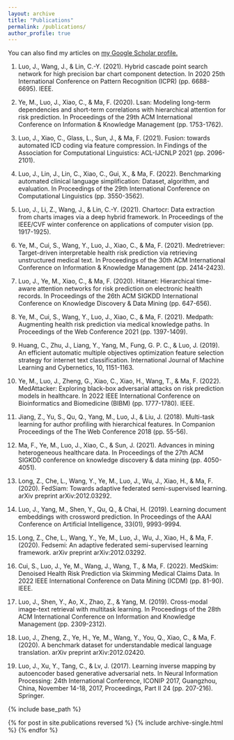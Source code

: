 ```yaml
---
layout: archive
title: "Publications"
permalink: /publications/
author_profile: true
---
```


You can also find my articles on <u><a href="{{https://scholar.google.com/citations?user=pmLGdM0AAAAJ&hl=zh-CN}}">my Google Scholar profile</a>.</u>

1. Luo, J., Wang, J., & Lin, C.-Y. (2021). Hybrid cascade point search network for high precision bar chart component detection. In 2020 25th International Conference on Pattern Recognition (ICPR) (pp. 6688-6695). IEEE.

2. Ye, M., Luo, J., Xiao, C., & Ma, F. (2020). Lsan: Modeling long-term dependencies and short-term correlations with hierarchical attention for risk prediction. In Proceedings of the 29th ACM International Conference on Information & Knowledge Management (pp. 1753-1762).

3. Luo, J., Xiao, C., Glass, L., Sun, J., & Ma, F. (2021). Fusion: towards automated ICD coding via feature compression. In Findings of the Association for Computational Linguistics: ACL-IJCNLP 2021 (pp. 2096-2101).

4. Luo, J., Lin, J., Lin, C., Xiao, C., Gui, X., & Ma, F. (2022). Benchmarking automated clinical language simplification: Dataset, algorithm, and evaluation. In Proceedings of the 29th International Conference on Computational Linguistics (pp. 3550-3562).

5. Luo, J., Li, Z., Wang, J., & Lin, C.-Y. (2021). Chartocr: Data extraction from charts images via a deep hybrid framework. In Proceedings of the IEEE/CVF winter conference on applications of computer vision (pp. 1917-1925).

6. Ye, M., Cui, S., Wang, Y., Luo, J., Xiao, C., & Ma, F. (2021). Medretriever: Target-driven interpretable health risk prediction via retrieving unstructured medical text. In Proceedings of the 30th ACM International Conference on Information & Knowledge Management (pp. 2414-2423).

7. Luo, J., Ye, M., Xiao, C., & Ma, F. (2020). Hitanet: Hierarchical time-aware attention networks for risk prediction on electronic health records. In Proceedings of the 26th ACM SIGKDD International Conference on Knowledge Discovery & Data Mining (pp. 647-656).

8. Ye, M., Cui, S., Wang, Y., Luo, J., Xiao, C., & Ma, F. (2021). Medpath: Augmenting health risk prediction via medical knowledge paths. In Proceedings of the Web Conference 2021 (pp. 1397-1409).

9. Huang, C., Zhu, J., Liang, Y., Yang, M., Fung, G. P. C., & Luo, J. (2019). An efficient automatic multiple objectives optimization feature selection strategy for internet text classification. International Journal of Machine Learning and Cybernetics, 10, 1151-1163.

10. Ye, M., Luo, J., Zheng, G., Xiao, C., Xiao, H., Wang, T., & Ma, F. (2022). MedAttacker: Exploring black-box adversarial attacks on risk prediction models in healthcare. In 2022 IEEE International Conference on Bioinformatics and Biomedicine (BIBM) (pp. 1777-1780). IEEE.

11. Jiang, Z., Yu, S., Qu, Q., Yang, M., Luo, J., & Liu, J. (2018). Multi-task learning for author profiling with hierarchical features. In Companion Proceedings of the The Web Conference 2018 (pp. 55-56).

12. Ma, F., Ye, M., Luo, J., Xiao, C., & Sun, J. (2021). Advances in mining heterogeneous healthcare data. In Proceedings of the 27th ACM SIGKDD conference on knowledge discovery & data mining (pp. 4050-4051).

13. Long, Z., Che, L., Wang, Y., Ye, M., Luo, J., Wu, J., Xiao, H., & Ma, F. (2020). FedSiam: Towards adaptive federated semi-supervised learning. arXiv preprint arXiv:2012.03292.

14. Luo, J., Yang, M., Shen, Y., Qu, Q., & Chai, H. (2019). Learning document embeddings with crossword prediction. In Proceedings of the AAAI Conference on Artificial Intelligence, 33(01), 9993-9994.

15. Long, Z., Che, L., Wang, Y., Ye, M., Luo, J., Wu, J., Xiao, H., & Ma, F. (2020). Fedsemi: An adaptive federated semi-supervised learning framework. arXiv preprint arXiv:2012.03292.

16. Cui, S., Luo, J., Ye, M., Wang, J., Wang, T., & Ma, F. (2022). MedSkim: Denoised Health Risk Prediction via Skimming Medical Claims Data. In 2022 IEEE International Conference on Data Mining (ICDM) (pp. 81-90). IEEE.

17. Luo, J., Shen, Y., Ao, X., Zhao, Z., & Yang, M. (2019). Cross-modal image-text retrieval with multitask learning. In Proceedings of the 28th ACM International Conference on Information and Knowledge Management (pp. 2309-2312).

18. Luo, J., Zheng, Z., Ye, H., Ye, M., Wang, Y., You, Q., Xiao, C., & Ma, F. (2020). A benchmark dataset for understandable medical language translation. arXiv preprint arXiv:2012.02420.

19. Luo, J., Xu, Y., Tang, C., & Lv, J. (2017). Learning inverse mapping by autoencoder based generative adversarial nets. In Neural Information Processing: 24th International Conference, ICONIP 2017, Guangzhou, China, November 14-18, 2017, Proceedings, Part II 24 (pp. 207-216). Springer.

{% include base_path %}

{% for post in site.publications reversed %}
  {% include archive-single.html %}
{% endfor %}
